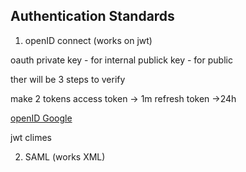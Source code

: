## Authentication Standards

1. openID connect (works on jwt)

oauth
private key - for internal 
publick key - for public

ther will be 3 steps to verify


make 2 tokens
access token -> 1m
refresh token ->24h

[openID Google](https://accounts.google.com/.well-known/openid-configuration)

jwt climes


2. SAML (works XML)

